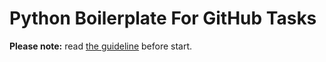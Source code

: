 # Python Boilerplate For GitHub Tasks

**Please note:** read [the guideline](https://github.com/mate-academy/py-task-guideline/blob/main/README.md)
before start.

